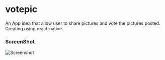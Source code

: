 # votepic
An App idea that allow user to share pictures and vote the pictures posted. Creating using react-native

### ScreenShot
![Screenshot](https://photos.app.goo.gl/hl9oZ13Mt9EoD6x23)
